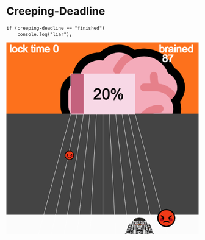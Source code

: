 # Creeping-Deadline
```
if (creeping-deadline == "finished")
	console.log("liar");
```

![Screenshot.](https://github.com/JobsterCS/Creeping-Deadline/blob/84e778f5fb204422423eeb542034b803e45d635c/screenshot.png)